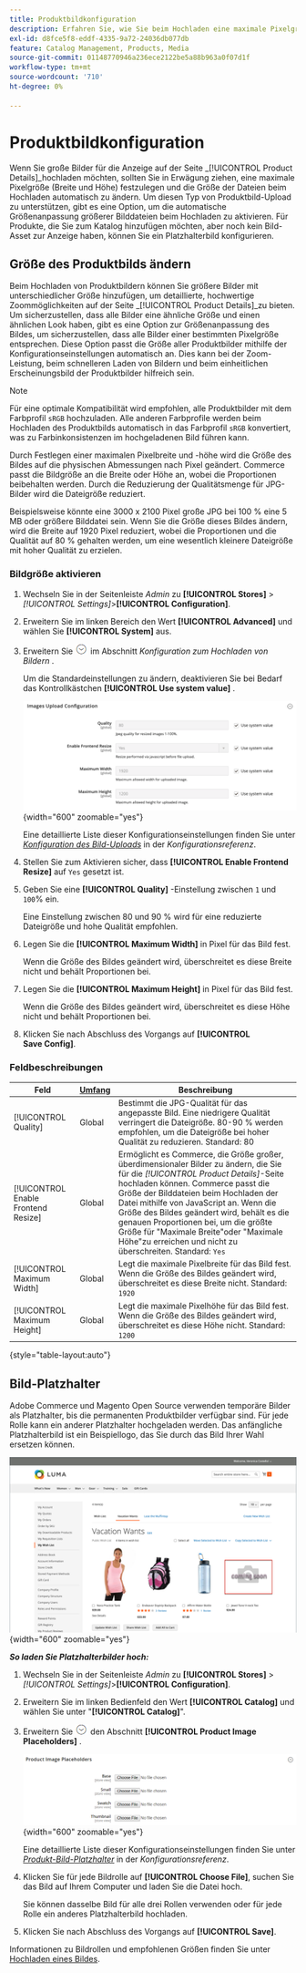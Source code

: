 ```yaml
---
title: Produktbildkonfiguration
description: Erfahren Sie, wie Sie beim Hochladen eine maximale Pixelgröße (Breite und Höhe) festlegen und die Größe der Produktbilddateien automatisch ändern.
exl-id: d8fce5f8-eddf-4335-9a72-24036db077db
feature: Catalog Management, Products, Media
source-git-commit: 01148770946a236ece2122be5a88b963a0f07d1f
workflow-type: tm+mt
source-wordcount: '710'
ht-degree: 0%

---
```


# Produktbildkonfiguration

Wenn Sie große Bilder für die Anzeige auf der Seite _[!UICONTROL Product Details]_hochladen möchten, sollten Sie in Erwägung ziehen, eine maximale Pixelgröße (Breite und Höhe) festzulegen und die Größe der Dateien beim Hochladen automatisch zu ändern. Um diesen Typ von Produktbild-Upload zu unterstützen, gibt es eine Option, um die automatische Größenanpassung größerer Bilddateien beim Hochladen zu aktivieren. Für Produkte, die Sie zum Katalog hinzufügen möchten, aber noch kein Bild-Asset zur Anzeige haben, können Sie ein Platzhalterbild konfigurieren.

## Größe des Produktbilds ändern

Beim Hochladen von Produktbildern können Sie größere Bilder mit unterschiedlicher Größe hinzufügen, um detaillierte, hochwertige Zoommöglichkeiten auf der Seite _[!UICONTROL Product Details]_zu bieten. Um sicherzustellen, dass alle Bilder eine ähnliche Größe und einen ähnlichen Look haben, gibt es eine Option zur Größenanpassung des Bildes, um sicherzustellen, dass alle Bilder einer bestimmten Pixelgröße entsprechen. Diese Option passt die Größe aller Produktbilder mithilfe der Konfigurationseinstellungen automatisch an. Dies kann bei der Zoom-Leistung, beim schnelleren Laden von Bildern und beim einheitlichen Erscheinungsbild der Produktbilder hilfreich sein.

>[!NOTE]
>
>Für eine optimale Kompatibilität wird empfohlen, alle Produktbilder mit dem Farbprofil `sRGB` hochzuladen. Alle anderen Farbprofile werden beim Hochladen des Produktbilds automatisch in das Farbprofil `sRGB` konvertiert, was zu Farbinkonsistenzen im hochgeladenen Bild führen kann.

Durch Festlegen einer maximalen Pixelbreite und -höhe wird die Größe des Bildes auf die physischen Abmessungen nach Pixel geändert. Commerce passt die Bildgröße an die Breite oder Höhe an, wobei die Proportionen beibehalten werden. Durch die Reduzierung der Qualitätsmenge für JPG-Bilder wird die Dateigröße reduziert.

Beispielsweise könnte eine 3000 x 2100 Pixel große JPG bei 100 % eine 5 MB oder größere Bilddatei sein. Wenn Sie die Größe dieses Bildes ändern, wird die Breite auf 1920 Pixel reduziert, wobei die Proportionen und die Qualität auf 80 % gehalten werden, um eine wesentlich kleinere Dateigröße mit hoher Qualität zu erzielen.

### Bildgröße aktivieren

1. Wechseln Sie in der Seitenleiste _Admin_ zu **[!UICONTROL Stores]** > _[!UICONTROL Settings]_>**[!UICONTROL Configuration]**.

1. Erweitern Sie im linken Bereich den Wert **[!UICONTROL Advanced]** und wählen Sie **[!UICONTROL System]** aus.

1. Erweitern Sie ![Erweiterungsauswahl](../assets/icon-display-expand.png) im Abschnitt _Konfiguration zum Hochladen von Bildern_ .

   Um die Standardeinstellungen zu ändern, deaktivieren Sie bei Bedarf das Kontrollkästchen **[!UICONTROL Use system value]** .

   ![Konfiguration zum Hochladen von Bildern](../configuration-reference/advanced/assets/system-image-upload-configuration.png){width="600" zoomable="yes"}

   Eine detaillierte Liste dieser Konfigurationseinstellungen finden Sie unter [_Konfiguration des Bild-Uploads_](../configuration-reference/advanced/system.md#image-upload-configuration) in der _Konfigurationsreferenz_.

1. Stellen Sie zum Aktivieren sicher, dass **[!UICONTROL Enable Frontend Resize]** auf `Yes` gesetzt ist.

1. Geben Sie eine **[!UICONTROL Quality]** -Einstellung zwischen `1` und `100`% ein.

   Eine Einstellung zwischen 80 und 90 % wird für eine reduzierte Dateigröße und hohe Qualität empfohlen.

1. Legen Sie die **[!UICONTROL Maximum Width]** in Pixel für das Bild fest.

   Wenn die Größe des Bildes geändert wird, überschreitet es diese Breite nicht und behält Proportionen bei.

1. Legen Sie die **[!UICONTROL Maximum Height]** in Pixel für das Bild fest.

   Wenn die Größe des Bildes geändert wird, überschreitet es diese Höhe nicht und behält Proportionen bei.

1. Klicken Sie nach Abschluss des Vorgangs auf **[!UICONTROL Save Config]**.

### Feldbeschreibungen

| Feld | [Umfang](../getting-started/websites-stores-views.md#scope-settings) | Beschreibung |
|--- |--- |--- |
| [!UICONTROL Quality] | Global | Bestimmt die JPG-Qualität für das angepasste Bild. Eine niedrigere Qualität verringert die Dateigröße. 80-90 % werden empfohlen, um die Dateigröße bei hoher Qualität zu reduzieren. Standard: 80 |
| [!UICONTROL Enable Frontend Resize] | Global | Ermöglicht es Commerce, die Größe großer, überdimensionaler Bilder zu ändern, die Sie für die _[!UICONTROL Product Details]_-Seite hochladen können. Commerce passt die Größe der Bilddateien beim Hochladen der Datei mithilfe von JavaScript an. Wenn die Größe des Bildes geändert wird, behält es die genauen Proportionen bei, um die größte Größe für &quot;Maximale Breite&quot;oder &quot;Maximale Höhe&quot;zu erreichen und nicht zu überschreiten. Standard: `Yes` |
| [!UICONTROL Maximum Width] | Global | Legt die maximale Pixelbreite für das Bild fest. Wenn die Größe des Bildes geändert wird, überschreitet es diese Breite nicht. Standard: `1920` |
| [!UICONTROL Maximum Height] | Global | Legt die maximale Pixelhöhe für das Bild fest. Wenn die Größe des Bildes geändert wird, überschreitet es diese Höhe nicht. Standard: `1200` |

{style="table-layout:auto"}

## Bild-Platzhalter

Adobe Commerce und Magento Open Source verwenden temporäre Bilder als Platzhalter, bis die permanenten Produktbilder verfügbar sind. Für jede Rolle kann ein anderer Platzhalter hochgeladen werden. Das anfängliche Platzhalterbild ist ein Beispiellogo, das Sie durch das Bild Ihrer Wahl ersetzen können.

![Bild-Platzhalter](./assets/storefront-image-placeholder.png){width="600" zoomable="yes"}

**_So laden Sie Platzhalterbilder hoch:_**

1. Wechseln Sie in der Seitenleiste _Admin_ zu **[!UICONTROL Stores]** > _[!UICONTROL Settings]_>**[!UICONTROL Configuration]**.

1. Erweitern Sie im linken Bedienfeld den Wert **[!UICONTROL Catalog]** und wählen Sie unter &quot;**[!UICONTROL Catalog]**&quot;.

1. Erweitern Sie ![Erweiterungssymbol](../assets/icon-display-expand.png) den Abschnitt **[!UICONTROL Product Image Placeholders]** .

   ![Produkt-Bild-Platzhalter](../configuration-reference/catalog/assets/catalog-product-image-placeholders.png){width="600" zoomable="yes"}

   Eine detaillierte Liste dieser Konfigurationseinstellungen finden Sie unter [_Produkt-Bild-Platzhalter_](../configuration-reference/catalog/catalog.md#product-image-placeholders) in der _Konfigurationsreferenz_.

1. Klicken Sie für jede Bildrolle auf **[!UICONTROL Choose File]**, suchen Sie das Bild auf Ihrem Computer und laden Sie die Datei hoch.

   Sie können dasselbe Bild für alle drei Rollen verwenden oder für jede Rolle ein anderes Platzhalterbild hochladen.

1. Klicken Sie nach Abschluss des Vorgangs auf **[!UICONTROL Save]**.

Informationen zu Bildrollen und empfohlenen Größen finden Sie unter [Hochladen eines Bildes](product-image.md#upload-an-image).
